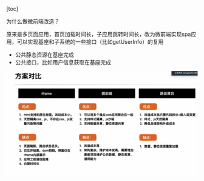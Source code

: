 [toc]

为什么做微前端改造？

原来是多页面应用，首页加载时间长，子应用跳转时间长，改为微前端实现spa应用，可以实现基座和子系统的一些接口（比如getUserInfo）的复用

+ 公共静态资源在基座完成
+ 公共接口，比如用户信息获取在基座完成

![image-20221208161856133](../img/image-20221208161856133.png)

